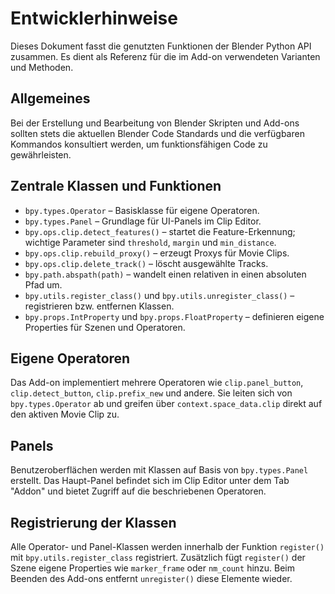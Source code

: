 # Entwicklerhinweise

Dieses Dokument fasst die genutzten Funktionen der Blender Python API zusammen. Es dient als Referenz für die im Add-on verwendeten Varianten und Methoden.

## Allgemeines

Bei der Erstellung und Bearbeitung von Blender Skripten und Add-ons sollten stets die aktuellen Blender Code Standards und die verfügbaren Kommandos konsultiert werden, um funktionsfähigen Code zu gewährleisten.

## Zentrale Klassen und Funktionen

- `bpy.types.Operator` – Basisklasse für eigene Operatoren.
- `bpy.types.Panel` – Grundlage für UI-Panels im Clip Editor.
- `bpy.ops.clip.detect_features()` – startet die Feature-Erkennung; wichtige Parameter sind `threshold`, `margin` und `min_distance`.
- `bpy.ops.clip.rebuild_proxy()` – erzeugt Proxys für Movie Clips.
- `bpy.ops.clip.delete_track()` – löscht ausgewählte Tracks.
- `bpy.path.abspath(path)` – wandelt einen relativen in einen absoluten Pfad um.
- `bpy.utils.register_class()` und `bpy.utils.unregister_class()` – registrieren bzw. entfernen Klassen.
- `bpy.props.IntProperty` und `bpy.props.FloatProperty` – definieren eigene Properties für Szenen und Operatoren.

## Eigene Operatoren

Das Add-on implementiert mehrere Operatoren wie `clip.panel_button`, `clip.detect_button`, `clip.prefix_new` und andere. Sie leiten sich von `bpy.types.Operator` ab und greifen über `context.space_data.clip` direkt auf den aktiven Movie Clip zu.

## Panels

Benutzeroberflächen werden mit Klassen auf Basis von `bpy.types.Panel` erstellt. Das Haupt-Panel befindet sich im Clip Editor unter dem Tab "Addon" und bietet Zugriff auf die beschriebenen Operatoren.

## Registrierung der Klassen

Alle Operator- und Panel-Klassen werden innerhalb der Funktion `register()` mit `bpy.utils.register_class` registriert. Zusätzlich fügt `register()` der Szene eigene Properties wie `marker_frame` oder `nm_count` hinzu. Beim Beenden des Add-ons entfernt `unregister()` diese Elemente wieder.
